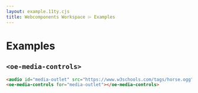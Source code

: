 ```yaml
---
layout: example.11ty.cjs
title: Webcomponents Workspace ⌲ Examples
---
```


# Examples

## `<oe-media-controls>`

```html
<audio id="media-outlet" src="https://www.w3schools.com/tags/horse.ogg"></audio>
<oe-media-controls for="media-outlet"></oe-media-controls>
```
